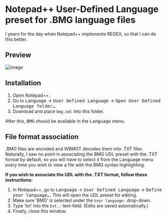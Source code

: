 # Notepad++ User-Defined Language preset for .BMG language files
I yearn for the day when Notepad++ implements REGEX, so that I can do this better.

## Preview
![image](https://github.com/smileyhead/notepadpp-udl-bmg/assets/15932372/d3029cf0-4a56-4842-96fc-0c083e884609)

## Installation
1. Open Notepad++.
2. Go to <kbd>Language</kbd> -> <kbd>User Defined Language</kbd> -> <kbd>Open User Defined Language folder…</kbd>.
3. Download and place `bmg.xml` into this folder.

After this, <kbd>BMG</kbd> should be available in the <kbd>Language</kbd> menu.

## File format association
.BMG files are encoded and WBMGT decodes them into .TXT files. Naturally, I saw no point in associating the BMG UDL preset with the .TXT format by default, so you will have to select it from the <kbd>Language</kbd> menu every time you wish to view a file with the BMG syntax highlighting.

**If you wish to associate the UDL with the .TXT format, follow these instructions:**
1. In Notepad++, go to <kbd>Language</kbd> -> <kbd>User Defined Language</kbd> -> <kbd>Define your language…</kbd>. This will open the UDL preset for editing.
2. Make sure ‘BMG’ is selected under the `User language:` drop-down.
3. Type ‘txt’ into the `Ext.:` text-field. (Edits are saved automatically.)
4. Finally, close this window.
